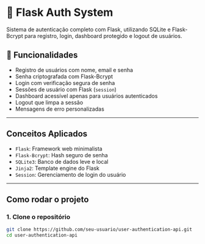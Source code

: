 # 🔐 Flask Auth System

Sistema de autenticação completo com Flask, 
utilizando SQLite 
e Flask-Bcrypt para registro, login, 
dashboard protegido e logout de usuários.

## 🚀 Funcionalidades

- Registro de usuários com nome, email e senha
- Senha criptografada com Flask-Bcrypt
- Login com verificação segura de senha
- Sessões de usuário com Flask (`session`)
- Dashboard acessível apenas para usuários autenticados
- Logout que limpa a sessão
- Mensagens de erro personalizadas

---

## Conceitos Aplicados

- `Flask`: Framework web minimalista
- `Flask-Bcrypt`: Hash seguro de senha
- `SQLite3`: Banco de dados leve e local
- `Jinja2`: Template engine do Flask
- `Session`: Gerenciamento de login do usuário

---
## Como rodar o projeto

### 1. Clone o repositório

```bash
git clone https://github.com/seu-usuario/user-authentication-api.git
cd user-authentication-api



